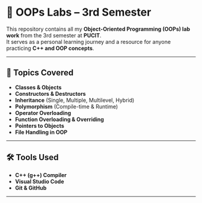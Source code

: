 # 📘 OOPs Labs – 3rd Semester

This repository contains all my **Object-Oriented Programming (OOPs) lab work** from the 3rd semester at **PUCIT**.  
It serves as a personal learning journey and a resource for anyone practicing **C++ and OOP concepts**.  

---

## 🚀 **Topics Covered**
- **Classes & Objects**
- **Constructors & Destructors**
- **Inheritance** (Single, Multiple, Multilevel, Hybrid)
- **Polymorphism** (Compile-time & Runtime)
- **Operator Overloading**
- **Function Overloading & Overriding**
- **Pointers to Objects**
- **File Handling in OOP**

---

## 🛠 **Tools Used**
- **C++ (g++) Compiler**
- **Visual Studio Code**
- **Git & GitHub**

---
